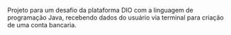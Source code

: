 Projeto para um desafio da plataforma DIO com a linguagem de programação Java, recebendo dados do usuário via terminal para criação de uma conta bancaria.
